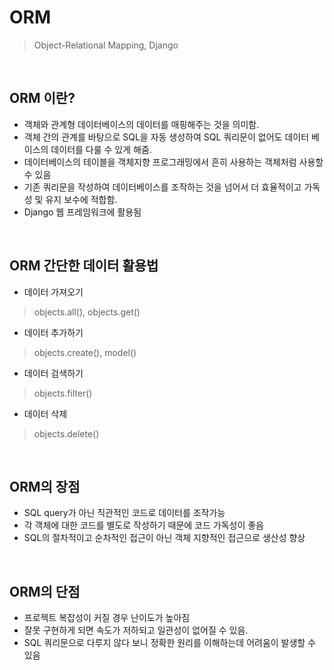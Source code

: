 # ORM
> Object-Relational Mapping, Django
<br>

## ORM 이란?
* 객체와 관계형 데이터베이스의 데이터를 매핑해주는 것을 의미함.
* 객체 간의 관계를 바탕으로 SQL을 자동 생성하여 SQL 쿼리문이 없어도 데이터 베이스의 데이터를 다룰 수 있게 해줌.
* 데이터베이스의 테이블을 객체지향 프로그래밍에서 흔히 사용하는 객체처럼 사용할 수 있음
* 기존 쿼리문을 작성하여 데이터베이스를 조작하는 것을 넘어서 더 효율적이고 가독성 및 유지 보수에 적합함.
* Django 웹 프레임워크에 활용됨
<br>

## ORM 간단한 데이터 활용법 
* 데이터 가져오기
> objects.all(),
> objects.get()
* 데이터 추가하기
> objects.create(),
> model()
* 데이터 검색하기
> objects.filter()
* 데이터 삭제
> objects.delete()
<br>

## ORM의 장점
* SQL query가 아닌 직관적인 코드로 데이터를 조작가능
* 각 객체에 대한 코드를 별도로 작성하기 때문에 코드 가독성이 좋음
* SQL의 절차적이고 순차적인 접근이 아닌 객체 지향적인 접근으로 생산성 향상
<br>

## ORM의 단점
* 프로젝트 복잡성이 커질 경우 난이도가 높아짐
* 잘못 구현하게 되면 속도가 저하되고 일관성이 없어질 수 있음.
* SQL 쿼리문으로 다루지 않다 보니 정확한 원리를 이해하는데 어려움이 발생할 수 있음
